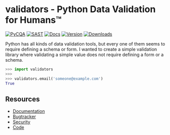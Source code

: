 # validators - Python Data Validation for Humans™

[![PyCQA][pycqa-badge]][pycqa-link] [![SAST][sast-badge]][sast-link] [![Docs][docs-badge]][docs-link] [![Version][vs-badge]][vs-link] [![Downloads][dw-badge]][dw-link]

<!-- [![Package][package-badge]][package-link] -->

Python has all kinds of data validation tools, but every one of them seems to
require defining a schema or form. I wanted to create a simple validation
library where validating a simple value does not require defining a form or a
schema.

```python
>>> import validators
>>> 
>>> validators.email('someone@example.com')
True
```

## Resources

<!-- Temporary documentation URL :  https://yozachar.github.io/pyvalidators/ -->
<!-- Original documentation URL :  https://python-validators.github.io/validators/ -->

- [Documentation](https://yozachar.github.io/pyvalidators/)
- [Bugtracker](https://github.com/python-validators/validators/issues)
- [Security](https://github.com/python-validators/validators/blob/master/SECURITY.md)
- [Code](https://github.com/python-validators/validators/)

<!-- Original docs URL will be restored, once properly versioned docs is ready. -->

<!-- Links -->
[sast-badge]: https://github.com/python-validators/validators/actions/workflows/sast.yaml/badge.svg
[sast-link]: https://github.com/python-validators/validators/actions/workflows/sast.yaml
[pycqa-badge]: https://github.com/python-validators/validators/actions/workflows/pycqa.yaml/badge.svg
[pycqa-link]: https://github.com/python-validators/validators/actions/workflows/pycqa.yaml
[docs-badge]: https://github.com/python-validators/validators/actions/workflows/docs.yaml/badge.svg
[docs-link]: https://github.com/python-validators/validators/actions/workflows/docs.yaml
[vs-badge]: https://img.shields.io/pypi/v/validators?logo=pypi&logoColor=white&label=version&color=blue
[vs-link]: https://pypi.python.org/pypi/validators/
[dw-badge]: https://img.shields.io/pypi/dm/validators?logo=pypi&logoColor=white&color=blue
[dw-link]: https://pypi.python.org/pypi/validators/

<!-- [package-badge]: https://github.com/python-validators/validators/actions/workflows/package.yaml/badge.svg
[package-link]: https://github.com/python-validators/validators/actions/workflows/package.yaml -->

